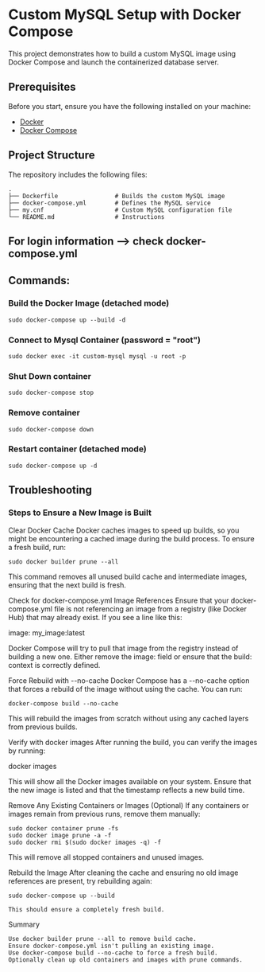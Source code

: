 # Custom MySQL Setup with Docker Compose

This project demonstrates how to build a custom MySQL image using Docker Compose and launch the containerized database server.

## Prerequisites

Before you start, ensure you have the following installed on your machine:

- [Docker](https://www.docker.com/)
- [Docker Compose](https://docs.docker.com/compose/)

## Project Structure

The repository includes the following files:

```plaintext
.
├── Dockerfile                # Builds the custom MySQL image
├── docker-compose.yml        # Defines the MySQL service
├── my.cnf                    # Custom MySQL configuration file
└── README.md                 # Instructions
```

## For login information --> check docker-compose.yml

## Commands:

### Build the Docker Image (detached mode)

```plaintext
sudo docker-compose up --build -d
```

### Connect to Mysql Container (password = "root")

```plaintext
sudo docker exec -it custom-mysql mysql -u root -p
```

### Shut Down container

```plaintext
sudo docker-compose stop
```

### Remove container

```plaintext
sudo docker-compose down
```

### Restart container (detached mode)

```plaintext
sudo docker-compose up -d
```

## Troubleshooting

### Steps to Ensure a New Image is Built

Clear Docker Cache Docker caches images to speed up builds, so you might be encountering a cached image during the build process. To ensure a fresh build, run:

```plaintext
sudo docker builder prune --all
```

This command removes all unused build cache and intermediate images, ensuring that the next build is fresh.

Check for docker-compose.yml Image References Ensure that your docker-compose.yml file is not referencing an image from a registry (like Docker Hub) that may already exist. If you see a line like this:

image: my_image:latest

Docker Compose will try to pull that image from the registry instead of building a new one. Either remove the image: field or ensure that the build: context is correctly defined.

Force Rebuild with --no-cache Docker Compose has a --no-cache option that forces a rebuild of the image without using the cache. You can run:

```plaintext
docker-compose build --no-cache
```

This will rebuild the images from scratch without using any cached layers from previous builds.

Verify with docker images After running the build, you can verify the images by running:

docker images

This will show all the Docker images available on your system. Ensure that the new image is listed and that the timestamp reflects a new build time.

Remove Any Existing Containers or Images (Optional) If any containers or images remain from previous runs, remove them manually:

```plaintext
sudo docker container prune -fs
sudo docker image prune -a -f
sudo docker rmi $(sudo docker images -q) -f
```

This will remove all stopped containers and unused images.

Rebuild the Image After cleaning the cache and ensuring no old image references are present, try rebuilding again:

```plaintext
sudo docker-compose up --build
```

    This should ensure a completely fresh build.

Summary

    Use docker builder prune --all to remove build cache.
    Ensure docker-compose.yml isn't pulling an existing image.
    Use docker-compose build --no-cache to force a fresh build.
    Optionally clean up old containers and images with prune commands.
